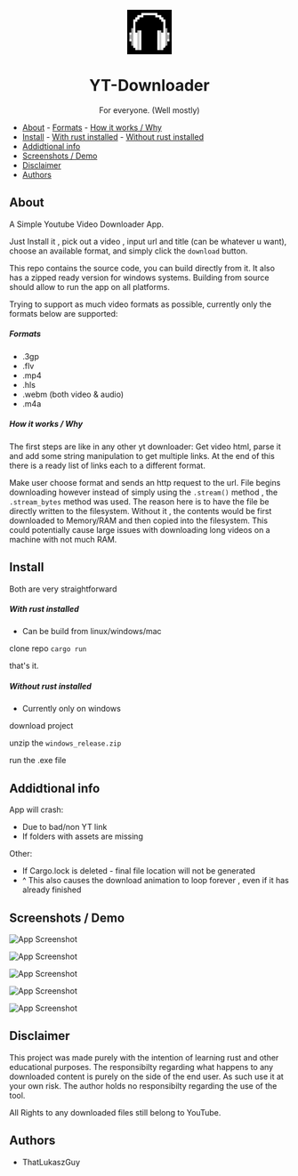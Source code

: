 
<p align="center">
  <img align="center" src="/downloader_img_assets/logo.jpg" alt="Logo" width="80" height="80">
  <h1 align="center">YT-Downloader</h1>
  <p align="center">For everyone. (Well mostly)</p>
</p>

- [About](#about)
      - [Formats](#formats)
      - [How it works / Why](#how-it-works--why)
- [Install](#install)
      - [With rust installed](#with-rust-installed)
      - [Without rust installed](#without-rust-installed)
- [Addidtional info](#addidtional-info)
- [Screenshots / Demo](#screenshots--demo)
- [Disclaimer](#disclaimer)
- [Authors](#authors)


## About
A Simple Youtube Video Downloader App.

Just Install it , pick out a video , input url and title (can be whatever u want), choose an available format, and simply click the ``download`` button. 

This repo contains the source code, you can build directly from it. It also has a zipped ready version for windows systems. Building from source should allow to run the app on all platforms.

Trying to support as much video formats as possible, currently only the formats below are supported:

##### Formats
- .3gp
- .flv
- .mp4
- .hls
- .webm (both video & audio)
- .m4a

##### How it works / Why
The first steps are like in any other yt downloader: Get video html, parse it and add some string manipulation to get multiple links. At the end of this there is a ready list of links each to a different format. 

Make user choose format and sends an http request to the url. File begins downloading however instead of simply using the ``.stream()`` method , the ``.stream_bytes`` method was used. The reason here is to have the file be directly written to the filesystem. Without it , the contents would be first downloaded to Memory/RAM and then copied into the filesystem. This could potentially cause large issues with downloading long videos on a machine with not much RAM.

## Install
Both are very straightforward
##### With rust installed
- Can be build from linux/windows/mac

clone repo
```cargo run```

that's it.

##### Without rust installed
- Currently only on windows
  
download project

unzip the ```windows_release.zip```

run the .exe file

## Addidtional info
App will crash: 
  - Due to bad/non YT link
  - If folders with assets are missing

Other:
  - If Cargo.lock is deleted - final file location will not be generated
  - ^ This also causes the download animation to loop forever , even if it has already finished  


## Screenshots / Demo

![App Screenshot](readme_assets/screen_init.png)

![App Screenshot](readme_assets/screen_format.png)

![App Screenshot](readme_assets/screen_download_prog.png)

![App Screenshot](readme_assets/screen_download.png)

![App Screenshot](readme_assets/screen_done.png)

## Disclaimer

This project was made purely with the intention of learning rust and other educational purposes. The responsibilty regarding what happens to any downloaded content is purely on the side of the end user. As such use it at your own risk. The author holds no responsibilty regarding the use of the tool.

All Rights to any downloaded files still belong to YouTube. 

## Authors

* ThatLukaszGuy

